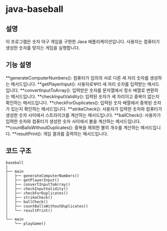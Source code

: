 # java-baseball

## 설명
이 프로그램은 숫자 야구 게임을 구현한 Java 애플리케이션입니다. 사용자는 컴퓨터가 생성한 숫자를 맞히는 게임을 실행합니다.


## 기능 설명
**generateComputerNumbers(): 컴퓨터가 임의의 서로 다른 세 자리 숫자를 생성하는 메서드입니다.
**getPlayerInput(): 사용자로부터 세 자리 숫자를 입력받는 메서드입니다.
**convertInputToArray(): 입력받은 숫자를 문자열에서 정수 배열로 변환하는 메서드입니다.
**checkInputValidity(): 입력된 숫자가 세 자리이고 중복이 없는지 확인하는 메서드입니다.
**checkForDuplicates(): 입력된 숫자 배열에서 중복된 숫자가 있는지 확인하는 메서드입니다.
**strikeCheck(): 사용자가 입력한 숫자와 컴퓨터가 생성한 숫자 사이에서 스트라이크를 계산하는 메서드입니다.
**ballCheck(): 사용자가 입력한 숫자와 컴퓨터가 생성한 숫자 사이에서 볼을 계산하는 메서드입니다.
**countBallsWithoutDuplicates(): 중복을 제외한 볼의 개수를 계산하는 메서드입니다.
**resultPrint(): 게임 결과를 출력하는 메서드입니다.


## 코드 구조

```plaintext
baseball
│
├── main
│   ├── generateComputerNumbers()
│   ├── getPlayerInput()
│   ├── convertInputToArray()
│   ├── checkInputValidity()
│   ├── checkForDuplicates()
│   ├── strikeCheck()
│   ├── ballCheck()
│   ├── countBallsWithoutDuplicates()
│   └── resultPrint()
│
└── main
    └── playGame()
